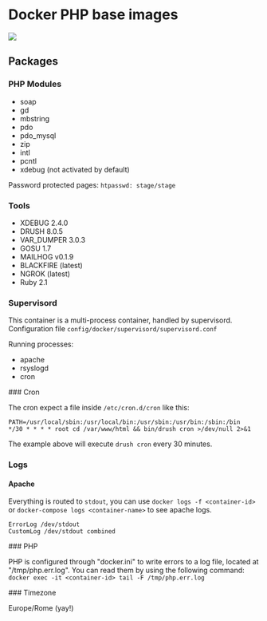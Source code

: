 # Docker PHP base images

[![](https://images.microbadger.com/badges/image/sparkfabrik/docker-php-base-image.svg)](https://microbadger.com/images/sparkfabrik/docker-php-base-image "Get your own image badge on microbadger.com")

## Packages

### PHP Modules

* soap
* gd
* mbstring
* pdo
* pdo_mysql
* zip
* intl
* pcntl
* xdebug (not activated by default)

Password protected pages: `htpasswd: stage/stage`

### Tools

* XDEBUG 2.4.0
* DRUSH 8.0.5
* VAR_DUMPER 3.0.3
* GOSU 1.7
* MAILHOG v0.1.9
* BLACKFIRE (latest)
* NGROK (latest)
* Ruby 2.1

### Supervisord

This container is a multi-process container, handled by supervisord.
Configuration file `config/docker/supervisord/supervisord.conf`

Running processes:

* apache
* rsyslogd
* cron

### Cron

The cron expect a file inside `/etc/cron.d/cron` like this:

```
PATH=/usr/local/sbin:/usr/local/bin:/usr/sbin:/usr/bin:/sbin:/bin
*/30 * * * * root cd /var/www/html && bin/drush cron >/dev/null 2>&1
```

The example above will execute `drush cron` every 30 minutes.

### Logs

#### Apache

Everything is routed to `stdout`, you can use `docker logs -f <container-id>` or `docker-compose logs <container-name>` to see apache logs.

```
ErrorLog /dev/stdout
CustomLog /dev/stdout combined
```

### PHP

PHP is configured through "docker.ini" to write errors to a log file, located at "/tmp/php.err.log".
You can read them by using the following command: `docker exec -it <container-id> tail -F /tmp/php.err.log`


### Timezone

Europe/Rome (yay!)



